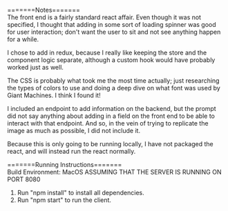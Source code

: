 =======Notes=======  
The front end is a fairly standard react affair. Even though it was not specified, I thought that adding in some sort of loading spinner was good for user interaction; don't want the user to sit and not see anything happen for a while. 

I chose to add in redux, because I really like keeping the store and the component logic separate, although a custom hook would have probably worked just as well. 

The CSS is probably what took me the most time actually; just researching the types of colors to use and doing a deep dive on what font was used by Giant Machines. I think I found it!

I included an endpoint to add information on the backend, but the prompt did not say anything about adding in a field on the front end to be able to interact with that endpoint. And so, in the vein of trying to replicate the image as much as possible, I did not include it.

Because this is only going to be running locally, I have not packaged the react, and will instead run the react normally.

=======Running Instructions=======  
Build Environment: MacOS
ASSUMING THAT THE SERVER IS RUNNING ON PORT 8080

1. Run "npm install" to install all dependencies.
2. Run "npm start" to run the client.

